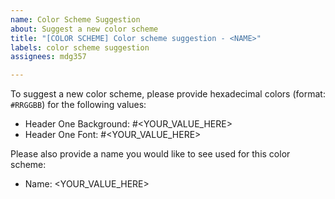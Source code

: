 ```yaml
---
name: Color Scheme Suggestion
about: Suggest a new color scheme
title: "[COLOR SCHEME] Color scheme suggestion - <NAME>"
labels: color scheme suggestion
assignees: mdg357

---
```


To suggest a new color scheme, please provide hexadecimal colors (format: `#RRGGBB`) for the following values:

- Header One Background: #<YOUR_VALUE_HERE>
- Header One Font: #<YOUR_VALUE_HERE>

Please also provide a name you would like to see used for this color scheme:

- Name: <YOUR_VALUE_HERE>
